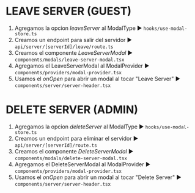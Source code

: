# LEAVE SERVER (GUEST)
1. Agregamos la opcion *leaveServer* al ModalType ► `hooks/use-modal-store.ts`
2. Creamos un endpoint para salir del servidor ► `api/server/[serverId]/leave/route.ts`
3. Creamos el componente *LeaveServerModal* ► `components/modals/leave-server-modal.tsx`
4. Agregamos el LeaveServerModal al ModalProvider ► `components/providers/modal-provider.tsx`
5. Usamos el *onOpen* para abrir un modal al tocar "Leave Server" ► `components/server/server-header.tsx`

# DELETE SERVER (ADMIN)
1. Agregamos la opcion *deleteServer* al ModalType ► `hooks/use-modal-store.ts`
2. Creamos un endpoint para eliminar el servidor ► `api/server/[serverId]/route.ts`
3. Creamos el componente *DeleteServerModal* ► `components/modals/delete-server-modal.tsx`
4. Agregamos el DeleteServerModal al ModalProvider ► `components/providers/modal-provider.tsx`
5. Usamos el *onOpen* para abrir un modal al tocar "Delete Server" ► `components/server/server-header.tsx`
